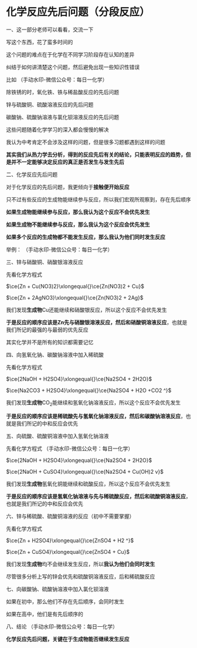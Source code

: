 # 化学反应先后问题（分段反应）

一、这一部分老师可以看看，交流一下

写这个东西，花了蛮多时间的

这个问题的难点在于化学在不同学习阶段存在认知的差异

纠结于如何讲清楚这个问题，然后避免出现一些知识性错误

比如	（手动水印-微信公众号：每日一化学）

除铁锈的时，氧化铁、铁与稀盐酸反应的先后问题

锌与硫酸铜、硫酸溶液反应的先后问题

碳酸钠、硫酸钠溶液与氯化钡溶液反应的先后问题

这些问题随着化学学习的深入都会慢慢的解决

我认为中考肯定不会涉及这样的问题，但是很多习题都遇到这样的问题

**其实我们从热力学去分析，得到的反应先后有关的结论，只能表明反应的趋势，但是并不一定能够决定反应的真正是否发生与发生先后**

二、化学反应先后问题

对于化学反应的先后问题，我更倾向于**接触便开始反应**

只不过有些反应的生成物能继续参与反应，所以我们宏观所观察到，存在先后顺序

**如果生成物能继续参与反应，那么我认为这个反应不会优先发生**

**如果生成物不能继续参与反应，那么我认为这个反应会优先发生**

**如果多个反应的生成物都不能发生反应，那么我认为他们同时发生反应**

举例：	（手动水印-微信公众号：每日一化学）

三、锌与硝酸铜、硝酸银溶液反应

先看化学方程式

$\ce{Zn + Cu(NO3)2}\xlongequal{}\ce{Zn(NO3)2 + Cu}$  

$\ce{Zn + 2AgNO3}\xlongequal{}\ce{Zn(NO3)2 + 2Ag}$

我们发现**生成物**Cu还能继续和硝酸银反应，所以这个反应不会优先发生

**于是反应的顺序应该是Zn先与硝酸银溶液反应，然后和硝酸铜溶液反应**，也就是我们所记的最强的与最弱的优先反应

其实化学并不是所有的知识都需要记忆

四、向氢氧化钠、碳酸钠溶液中加入稀硫酸

先看化学方程式

$\ce{2NaOH + H2SO4}\xlongequal{}\ce{Na2SO4 + 2H2O}$

$\ce{Na2CO3 + H2SO4}\xlongequal{}\ce{Na2SO4 + H2O +CO2 ^}$

我们发现**生成物**CO<sub>2</sub>能继续和氢氧化钠溶液反应，所以这个反应不会优先发生

**于是反应的顺序应该是稀硫酸先与氢氧化钠溶液反应，然后和碳酸钠溶液反应**，也就是我们所记的中和反应会优先

五、向硫酸、硫酸铜溶液中加入氢氧化钠溶液

先看化学方程式	（手动水印-微信公众号：每日一化学）

$\ce{2NaOH + H2SO4}\xlongequal{}\ce{Na2SO4 + 2H2O}$

$\ce{2NaOH + CuSO4}\xlongequal{}\ce{Na2SO4 + Cu(OH)2 v}$

我们发现**生成物**氢氧化铜能继续和硫酸反应，所以这个反应不会优先发生

**于是反应的顺序应该是氢氧化钠溶液与先与稀硫酸反应，然后和硫酸铜溶液反应**，也就是我们所记的中和反应会优先

六、锌与稀硫酸、硫酸铜溶液的反应（初中不需要掌握）

先看化学方程式

$\ce{Zn + H2SO4}\xlongequal{}\ce{ZnSO4 + H2 ^}$

$\ce{Zn + CuSO4}\xlongequal{}\ce{ZnSO4 + Cu}$

我们发现**生成物**均不会继续发生反应，所以**我认为他们会同时发生**

尽管很多分析上写的锌会优先和硫酸铜溶液反应，后和稀硫酸反应

七、向碳酸钠、硫酸钠溶液中加入氯化钡溶液

如果在初中，那么他们不存在先后顺序，会同时发生

如果在高中，他们是有先后顺序的

八、结论	（手动水印-微信公众号：每日一化学）

**化学反应先后问题，关键在于生成物能否继续发生反应**

‍
